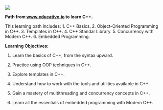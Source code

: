 <html>
	<a href="http://www.educative.io" target="_blank">
	<img src="https://education.github.com/assets/pack/logo-educative-0ff5bf24988bb845b0e2aa256b2065e5fd1339eb2e566de483a9e0cbc916e96e.jpg" style="display: block; margin: 0 auto;"> </a>
</html>

**Path from www.educative.io to learn C++.**

This learning path includes:
	1. C++ Basics.
	2. Object-Oriented Programming in C++.
	3. Templates in C++.
	4. C++ Standar Library.
	5. Concurrency with Modern C++.
	6. Embedded Programming.

**Learning Objectives:**

1. Learn the basics of C++, from the syntax upward.

2. Practice using OOP techniques in C++.

3. Explore templates in C++.

4. Understand how to work with the tools and utilities available in C++.

5. Gain a mastery of multithreading and concurrency concepts in C++.

6. Learn all the essentials of embedded programming with Modern C++.

